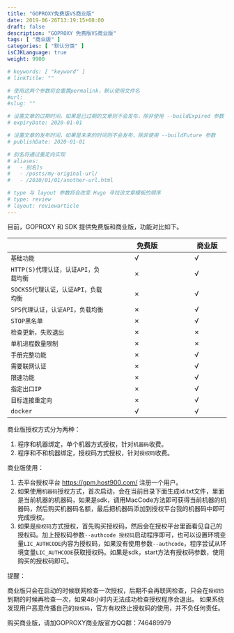 ```yaml
---
title: "GOPROXY免费版VS商业版"
date: 2019-06-26T13:19:15+08:00
draft: false
description: "GOPROXY 免费版VS商业版"
tags: [ "商业版" ]
categories: [ "默认分类" ]
isCJKLanguage: true
weight: 9900

# keywords: [ "keyword" ]
# linkTitle: ""

# 使用这两个参数将会重置permalink，默认使用文件名
#url: 
#slug: ""

# 设置文章的过期时间，如果是已过期的文章则不会发布，除非使用 --buildExpired 参数
# expiryDate: 2020-01-01

# 设置文章的发布时间，如果是未来的时间则不会发布，除非使用 --buildFuture 参数
# publishDate: 2020-01-01

# 别名将通过重定向实现
# aliases:
#   - 别名1s
#   - /posts/my-original-url/
#   - /2010/01/01/another-url.html

# type 与 layout 参数将会改变 Hugo 寻找该文章模板的顺序
# type: review
# layout: reviewarticle
---
```


目前，GOPROXY 和 SDK 提供免费版和商业版，功能对比如下。

　　　　　　　　| 　　　免费版　　　 | 　　　商业版　　　
:----------- | :---: | :---:
`基础功能` |   √ |   √
`HTTP(S)代理认证，认证API，负载均衡` |  × |   √
`SOCKS5代理认证，认证API，负载均衡` |   ×|   √
`SPS代理认证，认证API，负载均衡` |   ×|   √
`STOP黑名单` |   ×|   √
`检查更新，失败退出` |   ×|   ×
`单机进程数量限制`|   ×|   ×
`手册完整功能` |   × |   √
`需要联网认证` |   ×|   √
`限速功能`|   × |   √
`指定出口IP`|   × |   √
`目标连接重定向`|   × |   √
`docker`|   √ |   √


商业版授权方式分为两种：

1. 程序和机器绑定，单个机器方式授权，针对`机器码`收费。
2. 程序和不和机器绑定，授权码方式授权，针对`授权码`收费。

商业版使用：

1. 去平台授权平台 https://gpm.host900.com/ 注册一个用户。
2. 如果使用`机器码`授权方式，首次启动，会在当前目录下面生成id.txt文件，里面是当前机器的机器码，如果是sdk，调用MacCode方法即可获得当前机器的机器码，然后购买机器码名额，最后把机器码添加到授权平台我的机器码中即可完成授权。
3. 如果是`授权码`方式授权，首先购买授权码，然后会在授权平台里面看见自己的授权码。加上授权码参数`--authcode 授权码`启动程序即可，也可以设置环境变量`LIC_AUTHCODE`内容为授权码，如果没有使用参数`--authcode`，程序尝试从环境变量`LIC_AUTHCODE`获取授权码。如果是sdk，start方法有授权码参数，使用购买的授权码即可。

提醒：

商业版只会在启动的时候联网检查一次授权，后期不会再联网检查，只会在`授权码`到期的时候再检查一次，如果48小时内无法成功检查授权程序会退出。
如果系统发现用户恶意传播自己的`授权码`，官方有权终止授权码的使用，并不负任何责任。

购买商业版，请加GOPROXY商业版官方QQ群：746489979
